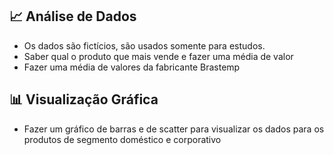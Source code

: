 ## 📈 Análise de Dados 
* Os dados são fictícios, são usados somente para estudos.
* Saber qual o produto que mais vende e fazer uma média de valor
* Fazer uma média de valores da fabricante Brastemp

 ## 📊 Visualização Gráfica
* Fazer um gráfico de barras e de scatter para visualizar os dados para os produtos de segmento doméstico e corporativo
